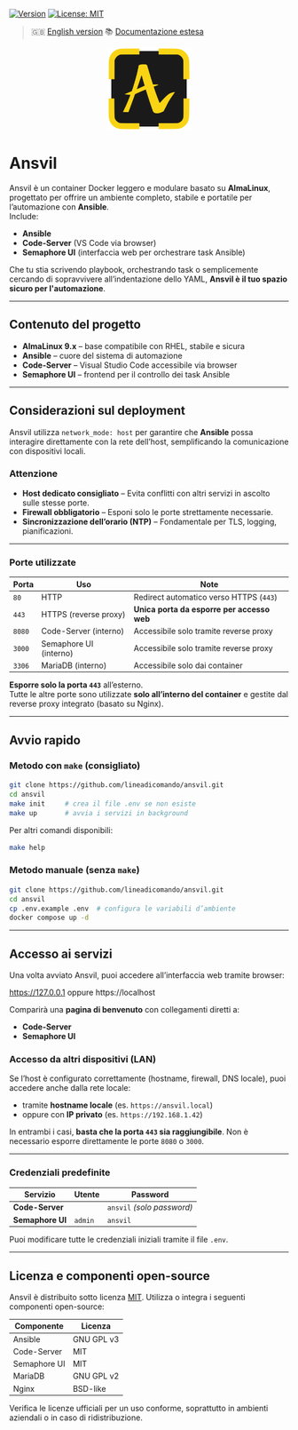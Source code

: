 [![Version](https://img.shields.io/badge/version-v0.1.17--beta-blue)](#)
[![License: MIT](https://img.shields.io/badge/License-MIT-yellow.svg)](https://opensource.org/licenses/MIT)

> 🇬🇧 [English version](README.md)
> 📚 [Documentazione estesa](docs/it/index.md)

<p align="center">
  <img src="./front/html/img/logo.svg" alt="Ansvil logo" width="150">
</p>

# Ansvil

Ansvil è un container Docker leggero e modulare basato su **AlmaLinux**, progettato per offrire un ambiente completo, stabile e portatile per l’automazione con **Ansible**.  
Include:

- **Ansible**
- **Code-Server** (VS Code via browser)
- **Semaphore UI** (interfaccia web per orchestrare task Ansible)

Che tu stia scrivendo playbook, orchestrando task o semplicemente cercando di sopravvivere all’indentazione dello YAML, **Ansvil è il tuo spazio sicuro per l'automazione**.

---

## Contenuto del progetto

- **AlmaLinux 9.x** – base compatibile con RHEL, stabile e sicura  
- **Ansible** – cuore del sistema di automazione  
- **Code-Server** – Visual Studio Code accessibile via browser  
- **Semaphore UI** – frontend per il controllo dei task Ansible  

---

## Considerazioni sul deployment

Ansvil utilizza `network_mode: host` per garantire che **Ansible** possa interagire direttamente con la rete dell’host, semplificando la comunicazione con dispositivi locali.

### Attenzione

- **Host dedicato consigliato** – Evita conflitti con altri servizi in ascolto sulle stesse porte.  
- **Firewall obbligatorio** – Esponi solo le porte strettamente necessarie.  
- **Sincronizzazione dell’orario (NTP)** – Fondamentale per TLS, logging, pianificazioni.

---

### Porte utilizzate

| Porta | Uso                        | Note                                       |
|-------|-----------------------------|--------------------------------------------|
| `80`  | HTTP                        | Redirect automatico verso HTTPS (`443`)    |
| `443` | HTTPS (reverse proxy)       | **Unica porta da esporre per accesso web** |
| `8080`| Code-Server (interno)       | Accessibile solo tramite reverse proxy     |
| `3000`| Semaphore UI (interno)      | Accessibile solo tramite reverse proxy     |
| `3306`| MariaDB (interno)           | Accessibile solo dai container             |

**Esporre solo la porta `443`** all’esterno.  
Tutte le altre porte sono utilizzate **solo all’interno del container** e gestite dal reverse proxy integrato (basato su Nginx).

---

## Avvio rapido

### Metodo con `make` (consigliato)

```bash
git clone https://github.com/lineadicomando/ansvil.git
cd ansvil
make init     # crea il file .env se non esiste
make up       # avvia i servizi in background
```

Per altri comandi disponibili:

```bash
make help
```

### Metodo manuale (senza `make`)

```bash
git clone https://github.com/lineadicomando/ansvil.git
cd ansvil
cp .env.example .env  # configura le variabili d’ambiente
docker compose up -d
````

---

## Accesso ai servizi

Una volta avviato Ansvil, puoi accedere all’interfaccia web tramite browser:

https://127.0.0.1 oppure https://localhost

Comparirà una **pagina di benvenuto** con collegamenti diretti a:

* **Code-Server**
* **Semaphore UI**

### Accesso da altri dispositivi (LAN)

Se l’host è configurato correttamente (hostname, firewall, DNS locale), puoi accedere anche dalla rete locale:

* tramite **hostname locale** (es. `https://ansvil.local`)
* oppure con **IP privato** (es. `https://192.168.1.42`)

In entrambi i casi, **basta che la porta `443` sia raggiungibile**.
Non è necessario esporre direttamente le porte `8080` o `3000`.

---

### Credenziali predefinite

| Servizio         | Utente       | Password                   |
| ---------------- | ------------ | -------------------------- |
| **Code-Server**  |              | `ansvil` *(solo password)* |
| **Semaphore UI** | `admin`      | `ansvil`                   |

Puoi modificare tutte le credenziali iniziali tramite il file `.env`.

---


## Licenza e componenti open-source

Ansvil è distribuito sotto licenza [MIT](LICENSE).
Utilizza o integra i seguenti componenti open-source:

| Componente   | Licenza    |
| ------------ | ---------- |
| Ansible      | GNU GPL v3 |
| Code-Server  | MIT        |
| Semaphore UI | MIT        |
| MariaDB      | GNU GPL v2 |
| Nginx        | BSD-like   |

Verifica le licenze ufficiali per un uso conforme, soprattutto in ambienti aziendali o in caso di ridistribuzione.